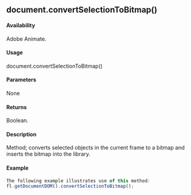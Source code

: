 ## document.convertSelectionToBitmap()

#### Availability

Adobe Animate.

#### Usage

document.convertSelectionToBitmap()

#### Parameters

None

#### Returns

Boolean.

#### Description

Method; converts selected objects in the current frame to a bitmap and inserts the bitmap into the library.

#### Example

```javascript
The following example illustrates use of this method:
fl.getDocumentDOM().convertSelectionToBitmap();

```